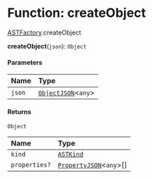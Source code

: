# Function: createObject

[ASTFactory](/en/auto-docs/variable-plugin/modules/ASTFactory.md).createObject

**createObject**(`json`): `Object`

#### Parameters

| Name | Type |
| :------ | :------ |
| `json` | [`ObjectJSON`](/en/auto-docs/variable-plugin/interfaces/ObjectJSON.md)<`any`> |

#### Returns

`Object`

| Name | Type |
| :------ | :------ |
| `kind` | [`ASTKind`](/en/auto-docs/variable-plugin/enums/ASTKind.md) |
| `properties?` | [`PropertyJSON`](/en/auto-docs/variable-plugin/types/PropertyJSON.md)<`any`>\[] |
